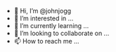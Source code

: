 - 👋 Hi, I’m @johnjogg
- 👀 I’m interested in ...
- 🌱 I’m currently learning ...
- 💞️ I’m looking to collaborate on ...
- 📫 How to reach me ...

<!---
johnjogg/johnjogg is a ✨ special ✨ repository because its `README.md` (this file) appears on your GitHub profile.
You can click the Preview link to take a look at your changes.
--->
